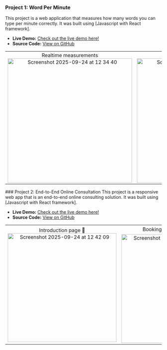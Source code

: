 ### Project 1: Word Per Minute
This project is a web application that measures how many words you can type per minute correctly. It was built using [Javascript with React framework].

- **Live Demo:** [Check out the live demo here!](https://wordperminute.web.app/)
- **Source Code:** [View on GitHub](https://github.com/khongorzulkhenchbish/wordperminute)

<table>
  <tr>
    <td align="center">
      Realtime measurements
      <br>
      <img src="https://github.com/user-attachments/assets/6dc3b201-03b8-4950-8ff9-d0346b36393e" alt="Screenshot 2025-09-24 at 12 34 40" height="400">
    </td>
    <td align="center">
      Test Result
      <br>
      <img src="https://github.com/user-attachments/assets/716e0c60-b040-4570-8b37-7a6538b900d5" alt="Screenshot 2025-09-24 at 12 34 40" height="400">
    </td>
  </tr>
</table>
### Project 2: End-to-End Online Consultation
This project is a responsive web app that is an end-to-end online consulting solution. It was built using [Javascript with React framework].

- **Live Demo:** [Check out the live demo here!](https://zulatech.web.app/)
- **Source Code:** [View on GitHub](https://github.com/khongorzulkhenchbish/consulting-app-zula)
<table>
  <tr>
    <td align="center">
      Introduction page 👋
      <br>
      <img src="https://github.com/user-attachments/assets/8875cf57-b1d9-4ba4-93ee-7fa435d58b02" alt="Screenshot 2025-09-24 at 12 42 09" width="350">
    </td>
    <td align="center">
      Booking 📅 and Feedback 💬⭐
      <br>
      <img src="https://github.com/user-attachments/assets/a195f276-26d4-4a00-9175-55231c7a9cff" alt="Screenshot 2025-09-24 at 12 34 40" width="350">
    </td>
    <td align="center">
      Send Feedback 📤
      <br>
      <img src="https://github.com/user-attachments/assets/cde061a1-44cd-4fd2-bafc-f5820abdf9fd" alt="Screenshot 2025-09-24 at 12 34 40" width="350">
    </td>
  </tr>
</table>

